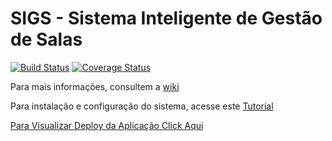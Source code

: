 # SIGS - Sistema Inteligente de Gestão de Salas

[![Build Status](https://travis-ci.org/fga-gpp-mds/2017.1-SIGS.svg?branch=master)](https://travis-ci.org/fga-gpp-mds/2017.1-SIGS)
[![Coverage Status](https://coveralls.io/repos/github/fga-gpp-mds/2017.1-SIGS/badge.svg?branch=master)](https://coveralls.io/github/fga-gpp-mds/2017.1-SIGS?branch=master)

Para mais informações, consultem a [wiki](https://github.com/fga-gpp-mds/2017.1-SIGS/wiki)

Para instalação e configuração do sistema, acesse este [Tutorial](https://github.com/fga-gpp-mds/2017.1-SIGS/wiki/Comandos-de-Instala%C3%A7%C3%A3o-do-Ambiente)

[Para Visualizar Deploy da Aplicação Click Aqui](https://sigs-unb.herokuapp.com/)

